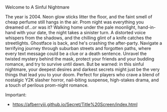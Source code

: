 Welcome to A Sinful Nightmare

The year is 2004. Neon glow sticks litter the floor, and the faint smell of cheap perfume still hangs in the air. Prom night was everything you dreamed of…or was it? Walking home under the pale moonlight, hand-in-hand with your date, the night takes a sinister turn. A distorted voice whispers from the shadows, and the chilling glint of a knife catches the streetlights. Ghostface is back, and he's crashing the after-party. Navigate a terrifying journey through suburban streets and forgotten paths, where every text message could be a clue or a death sentence. Unravel the twisted mystery behind the mask, protect your friends and your budding romance, and try to survive until dawn. But be warned: in this sinful nightmare, your deepest desires and darkest secrets might just be the very things that lead you to your doom. Perfect for players who crave a blend of nostalgic Y2K slasher horror, nail-biting suspense, high-stakes drama, and a touch of perilous prom-night romance.

Important:

- https://afberryiii.github.io/Secret/Title%20Screen/index.html
